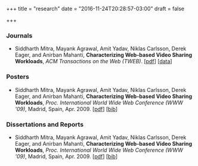 +++
title = "research"
date = "2016-11-24T20:28:57-03:00"
draft = false

+++


### Journals

* Siddharth Mitra, Mayank Agrawal, Amit Yadav, Niklas Carlsson, Derek Eager, and Anirban Mahanti, <strong>Characterizing Web-based Video Sharing Workloads</strong>, *ACM Transactions on the Web (TWEB)*. [[pdf](http://www.cs.usask.ca/grads/nic169/papers/tweb10.pdf")] [[data](http://www.cs.usask.ca/faculty/eager/TWeb10.html")]


### Posters

* Siddharth Mitra, Mayank Agrawal, Amit Yadav, Niklas Carlsson, Derek Eager, and Anirban Mahanti, <strong>Characterizing Web-based Video Sharing Workloads</strong>, *Proc. International World Wide Web Conference (WWW '09)*, Madrid, Spain, Apr. 2009. [[pdf](research/www09.pdf")] [[bib](research/www09.bib")]


### Dissertations and Reports
* Siddharth Mitra, Mayank Agrawal, Amit Yadav, Niklas Carlsson, Derek Eager, and Anirban Mahanti, <strong>Characterizing Web-based Video Sharing Workloads</strong>, *Proc. International World Wide Web Conference (WWW '09)*, Madrid, Spain, Apr. 2009. [[pdf](research/mitra_mtechThesis.pdf")] [[bib](research/mitra_mtechThesis.bib")]
